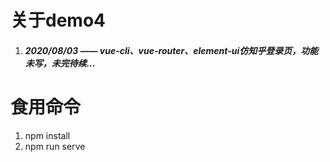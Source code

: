 # 关于demo4

1. ##### 2020/08/03 —— vue-cli、vue-router、element-ui仿知乎登录页，功能未写，未完待续...

# 食用命令

1. npm install
2. npm run serve

